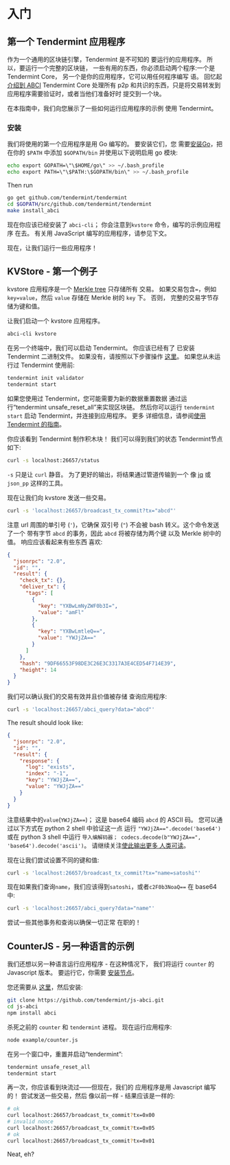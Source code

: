 # 入门

## 第一个 Tendermint 应用程序

作为一个通用的区块链引擎，Tendermint 是不可知的
要运行的应用程序。 所以，要运行一个完整的区块链，
一些有用的东西，你必须启动两个程序:一个是 Tendermint Core，
另一个是你的应用程序，它可以用任何程序编写
语。 回忆起[介绍到
ABCI](../introduction/what-is-tendermint.md#abci-overview) Tendermint Core 处理所有 p2p 和共识的东西，只是将交易转发到
应用程序需要验证时，或者当他们准备好时
提交到一个块。

在本指南中，我们向您展示了一些如何运行应用程序的示例
使用 Tendermint。

### 安装

我们将使用的第一个应用程序是用 Go 编写的。 要安装它们，您
需要[安装Go](https://golang.org/doc/install)，把
在你的 `$PATH` 中添加 `$GOPATH/bin` 并使用以下说明启用 go 模块:

```bash
echo export GOPATH=\"\$HOME/go\" >> ~/.bash_profile
echo export PATH=\"\$PATH:\$GOPATH/bin\" >> ~/.bash_profile
```

Then run

```sh
go get github.com/tendermint/tendermint
cd $GOPATH/src/github.com/tendermint/tendermint
make install_abci
```

现在你应该已经安装了 `abci-cli`； 你会注意到`kvstore`
命令，编写的示例应用程序
在去。 有关用 JavaScript 编写的应用程序，请参见下文。

现在，让我们运行一些应用程序！

## KVStore - 第一个例子

kvstore 应用程序是一个 [Merkle
tree](https://en.wikipedia.org/wiki/Merkle_tree) 只存储所有
交易。 如果交易包含`=`，例如 `key=value`，然后
`value` 存储在 Merkle 树的 `key` 下。 否则，
完整的交易字节存储为键和值。

让我们启动一个 kvstore 应用程序。

```sh
abci-cli kvstore
```

在另一个终端中，我们可以启动 Tendermint。 你应该已经有了
已安装 Tendermint 二进制文件。 如果没有，请按照以下步骤操作
[这里](../introduction/install.md)。 如果您从未运行过 Tendermint
使用前:

```sh
tendermint init validator
tendermint start
```

如果您使用过 Tendermint，您可能需要为新的数据重置数据
通过运行“tendermint unsafe_reset_all”来实现区块链。 然后你可以运行
`tendermint start` 启动 Tendermint，并连接到应用程序。 更多
详细信息，请参阅[使用 Tendermint 的指南](../tendermint-core/using-tendermint.md)。

你应该看到 Tendermint 制作积木块！ 我们可以得到我们的状态
Tendermint节点如下:

```sh
curl -s localhost:26657/status
```

`-s` 只是让 `curl` 静音。 为了更好的输出，将结果通过管道传输到一个
像 [jq](https://stedolan.github.io/jq/) 或 `json_pp` 这样的工具。

现在让我们向 kvstore 发送一些交易。

```sh
curl -s 'localhost:26657/broadcast_tx_commit?tx="abcd"'
```

注意 url 周围的单引号 (`'`)，它确保
双引号 (`"`) 不会被 bash 转义。这个命令发送了一个
带有字节 `abcd` 的事务，因此 `abcd` 将被存储为两个键
以及 Merkle 树中的值。 响应应该看起来有些东西
喜欢:

```json
{
  "jsonrpc": "2.0",
  "id": "",
  "result": {
    "check_tx": {},
    "deliver_tx": {
      "tags": [
        {
          "key": "YXBwLmNyZWF0b3I=",
          "value": "amFl"
        },
        {
          "key": "YXBwLmtleQ==",
          "value": "YWJjZA=="
        }
      ]
    },
    "hash": "9DF66553F98DE3C26E3C3317A3E4CED54F714E39",
    "height": 14
  }
}
```

我们可以确认我们的交易有效并且价值被存储
查询应用程序:

```sh
curl -s 'localhost:26657/abci_query?data="abcd"'
```

The result should look like:

```json
{
  "jsonrpc": "2.0",
  "id": "",
  "result": {
    "response": {
      "log": "exists",
      "index": "-1",
      "key": "YWJjZA==",
      "value": "YWJjZA=="
    }
  }
}
```

注意结果中的`value`(`YWJjZA==`)； 这是 base64 编码
`abcd` 的 ASCII 码。 您可以通过以下方式在 python 2 shell 中验证这一点
运行 `"YWJjZA==".decode('base64')` 或在 python 3 shell 中运行
`导入编解码器； codecs.decode(b"YWJjZA==", 'base64').decode('ascii')`。
请继续关注[使此输出更多
人类可读](https://github.com/tendermint/tendermint/issues/1794)。

现在让我们尝试设置不同的键和值:

```sh
curl -s 'localhost:26657/broadcast_tx_commit?tx="name=satoshi"'
```

现在如果我们查询`name`，我们应该得到`satoshi`，或者`c2F0b3NoaQ==`
在 base64 中:

```sh
curl -s 'localhost:26657/abci_query?data="name"'
```

尝试一些其他事务和查询以确保一切正常
在职的！


## CounterJS - 另一种语言的示例

我们还想以另一种语言运行应用程序 - 在这种情况下，
我们将运行 `counter` 的 Javascript 版本。 要运行它，你需要
[安装节点](https://nodejs.org/en/download/)。

您还需要从
[这里](https://github.com/tendermint/js-abci)，然后安装:

```sh
git clone https://github.com/tendermint/js-abci.git
cd js-abci
npm install abci
```

杀死之前的 `counter` 和 `tendermint` 进程。 现在运行应用程序:

```sh
node example/counter.js
```

在另一个窗口中，重置并启动“tendermint”:

```sh
tendermint unsafe_reset_all
tendermint start
```

再一次，你应该看到块流过——但现在，我们的
应用程序是用 Javascript 编写的！ 尝试发送一些交易，然后
像以前一样 - 结果应该是一样的:

```sh
# ok
curl localhost:26657/broadcast_tx_commit?tx=0x00
# invalid nonce
curl localhost:26657/broadcast_tx_commit?tx=0x05
# ok
curl localhost:26657/broadcast_tx_commit?tx=0x01
```

Neat, eh?
